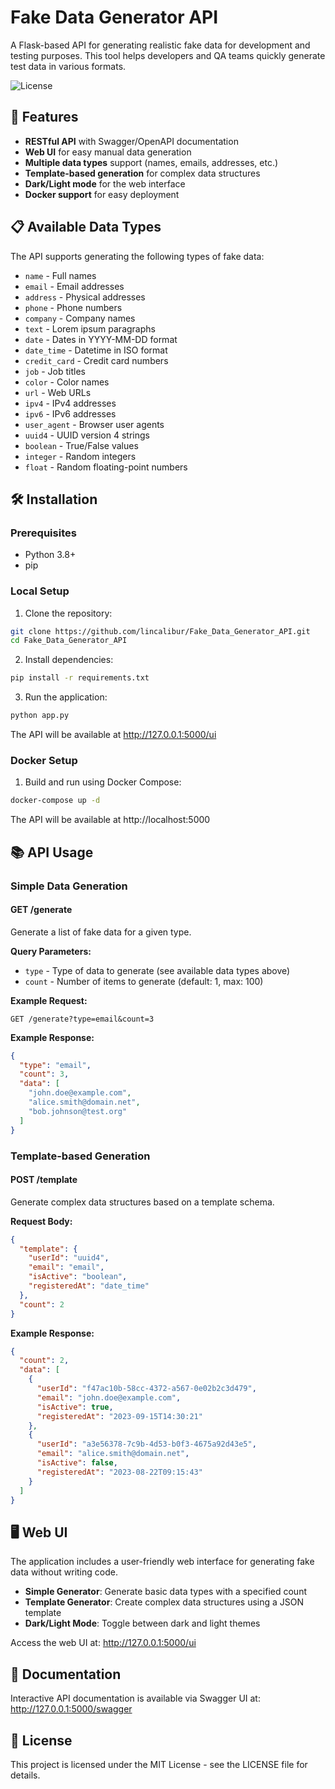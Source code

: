 # Fake Data Generator API

A Flask-based API for generating realistic fake data for development and testing purposes. This tool helps developers and QA teams quickly generate test data in various formats.

![License](https://img.shields.io/badge/license-MIT-blue.svg)

## 🚀 Features

- **RESTful API** with Swagger/OpenAPI documentation
- **Web UI** for easy manual data generation
- **Multiple data types** support (names, emails, addresses, etc.)
- **Template-based generation** for complex data structures
- **Dark/Light mode** for the web interface
- **Docker support** for easy deployment

## 📋 Available Data Types

The API supports generating the following types of fake data:

- `name` - Full names
- `email` - Email addresses
- `address` - Physical addresses
- `phone` - Phone numbers
- `company` - Company names
- `text` - Lorem ipsum paragraphs
- `date` - Dates in YYYY-MM-DD format
- `date_time` - Datetime in ISO format
- `credit_card` - Credit card numbers
- `job` - Job titles
- `color` - Color names
- `url` - Web URLs
- `ipv4` - IPv4 addresses
- `ipv6` - IPv6 addresses
- `user_agent` - Browser user agents
- `uuid4` - UUID version 4 strings
- `boolean` - True/False values
- `integer` - Random integers
- `float` - Random floating-point numbers

## 🛠️ Installation

### Prerequisites

- Python 3.8+
- pip

### Local Setup

1. Clone the repository:

```bash
git clone https://github.com/lincalibur/Fake_Data_Generator_API.git
cd Fake_Data_Generator_API
```

2. Install dependencies:

```bash
pip install -r requirements.txt
```

3. Run the application:

```bash
python app.py
```

The API will be available at http://127.0.0.1:5000/ui

### Docker Setup

1. Build and run using Docker Compose:

```bash
docker-compose up -d
```

The API will be available at http://localhost:5000

## 📚 API Usage

### Simple Data Generation

#### GET /generate

Generate a list of fake data for a given type.

**Query Parameters:**

- `type` - Type of data to generate (see available data types above)
- `count` - Number of items to generate (default: 1, max: 100)

**Example Request:**

```
GET /generate?type=email&count=3
```

**Example Response:**

```json
{
  "type": "email",
  "count": 3,
  "data": [
    "john.doe@example.com",
    "alice.smith@domain.net",
    "bob.johnson@test.org"
  ]
}
```

### Template-based Generation

#### POST /template

Generate complex data structures based on a template schema.

**Request Body:**

```json
{
  "template": {
    "userId": "uuid4",
    "email": "email",
    "isActive": "boolean",
    "registeredAt": "date_time"
  },
  "count": 2
}
```

**Example Response:**

```json
{
  "count": 2,
  "data": [
    {
      "userId": "f47ac10b-58cc-4372-a567-0e02b2c3d479",
      "email": "john.doe@example.com",
      "isActive": true,
      "registeredAt": "2023-09-15T14:30:21"
    },
    {
      "userId": "a3e56378-7c9b-4d53-b0f3-4675a92d43e5",
      "email": "alice.smith@domain.net",
      "isActive": false,
      "registeredAt": "2023-08-22T09:15:43"
    }
  ]
}
```

## 🖥️ Web UI

The application includes a user-friendly web interface for generating fake data without writing code.

- **Simple Generator**: Generate basic data types with a specified count
- **Template Generator**: Create complex data structures using a JSON template
- **Dark/Light Mode**: Toggle between dark and light themes

Access the web UI at: http://127.0.0.1:5000/ui

## 📖 Documentation

Interactive API documentation is available via Swagger UI at: http://127.0.0.1:5000/swagger

## 📄 License

This project is licensed under the MIT License - see the LICENSE file for details.